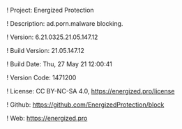 ! Project: Energized Protection

! Description: ad.porn.malware blocking.

! Version: 6.21.0325.21.05.147.12

! Build Version: 21.05.147.12

! Build Date: Thu, 27 May 21 12:00:41

! Version Code: 1471200

! License: CC BY-NC-SA 4.0, https://energized.pro/license

! Github: https://github.com/EnergizedProtection/block

! Web: https://energized.pro
